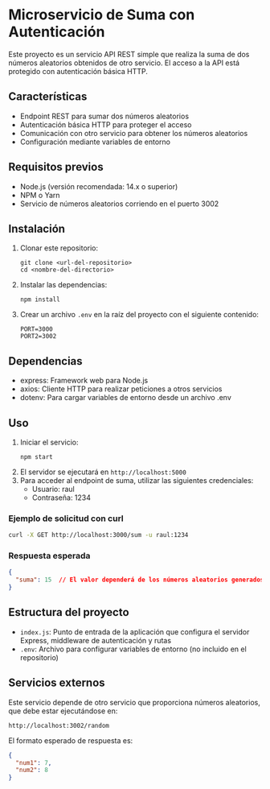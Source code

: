 # Microservicio de Suma con Autenticación

Este proyecto es un servicio API REST simple que realiza la suma de dos números aleatorios obtenidos de otro servicio. El acceso a la API está protegido con autenticación básica HTTP.

## Características

* Endpoint REST para sumar dos números aleatorios
* Autenticación básica HTTP para proteger el acceso
* Comunicación con otro servicio para obtener los números aleatorios
* Configuración mediante variables de entorno

## Requisitos previos

* Node.js (versión recomendada: 14.x o superior)
* NPM o Yarn
* Servicio de números aleatorios corriendo en el puerto 3002

## Instalación

1. Clonar este repositorio:
   ```
   git clone <url-del-repositorio>
   cd <nombre-del-directorio>
   ```
2. Instalar las dependencias:
   ```
   npm install
   ```
3. Crear un archivo `.env` en la raíz del proyecto con el siguiente contenido:
   ```
   PORT=3000
   PORT2=3002
   ```

## Dependencias

* express: Framework web para Node.js
* axios: Cliente HTTP para realizar peticiones a otros servicios
* dotenv: Para cargar variables de entorno desde un archivo .env

## Uso

1. Iniciar el servicio:
   ```
   npm start
   ```
2. El servidor se ejecutará en `http://localhost:5000`
3. Para acceder al endpoint de suma, utilizar las siguientes credenciales:
   * Usuario: raul
   * Contraseña: 1234

### Ejemplo de solicitud con curl

```bash
curl -X GET http://localhost:3000/sum -u raul:1234
```

### Respuesta esperada

```json
{
  "suma": 15  // El valor dependerá de los números aleatorios generados
}
```

## Estructura del proyecto

* `index.js`: Punto de entrada de la aplicación que configura el servidor Express, middleware de autenticación y rutas
* `.env`: Archivo para configurar variables de entorno (no incluido en el repositorio)

## Servicios externos

Este servicio depende de otro servicio que proporciona números aleatorios, que debe estar ejecutándose en:

```
http://localhost:3002/random
```

El formato esperado de respuesta es:

```json
{
  "num1": 7,
  "num2": 8
}
```
